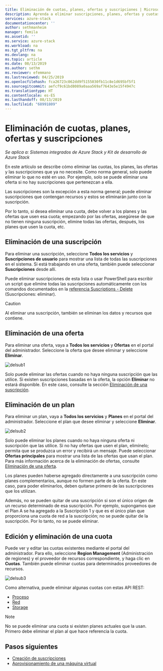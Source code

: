 ```yaml
---
title: Eliminación de cuotas, planes, ofertas y suscripciones | Microsoft Docs
description: Aprenda a eliminar suscripciones, planes, ofertas y cuotas de Azure Stack.
services: azure-stack
documentationcenter: ''
author: sethmanheim
manager: femila
ms.assetid: ''
ms.service: azure-stack
ms.workload: na
ms.tgt_pltfrm: na
ms.devlang: na
ms.topic: article
ms.date: 08/13/2019
ms.author: sethm
ms.reviewer: efemmano
ms.lastreviewed: 04/25/2019
ms.openlocfilehash: fca26723c062dd9f5155030fb11c8e1d695bf5f1
ms.sourcegitcommit: aefcf9c61bd8089a0aaa569af7643e5e15f4947c
ms.translationtype: HT
ms.contentlocale: es-ES
ms.lasthandoff: 08/13/2019
ms.locfileid: "68991809"
---
```

# <a name="delete-quotas-plans-offers-and-subscriptions"></a>Eliminación de cuotas, planes, ofertas y suscripciones

*Se aplica a: Sistemas integrados de Azure Stack y Kit de desarrollo de Azure Stack*

En este artículo se describe cómo eliminar las cuotas, los planes, las ofertas y las suscripciones que ya no necesite. Como norma general, solo puede eliminar lo que no esté en uso. Por ejemplo, solo se puede eliminar una oferta si no hay suscripciones que pertenezcan a ella.

Las suscripciones son la excepción a esta norma general; puede eliminar suscripciones que contengan recursos y estos se eliminarán junto con la suscripción.

Por lo tanto, si desea eliminar una cuota, debe volver a los planes y las ofertas que usen esa cuota; empezando por las ofertas, asegúrese de que no tienen ninguna suscripción, elimine todas las ofertas, después, los planes que usen la cuota, etc.

## <a name="delete-a-subscription"></a>Eliminación de una suscripción

Para eliminar una suscripción, seleccione **Todos los servicios** y **Suscripciones de usuario** para mostrar una lista de todas las suscripciones en el sistema. Si está trabajando en una oferta, también puede seleccionar **Suscripciones** desde allí.

Puede eliminar suscripciones de esta lista o usar PowerShell para escribir un script que elimine todas las suscripciones automáticamente con los comandos documentados en la [referencia Suscriptions - Delete](/rest/api/azurestack/subscriptions/delete) (Suscripciones: eliminar).

> [!CAUTION]
> Al eliminar una suscripción, también se eliminan los datos y recursos que contiene.

## <a name="delete-an-offer"></a>Eliminación de una oferta

Para eliminar una oferta, vaya a **Todos los servicios** y **Ofertas** en el portal del administrador. Seleccione la oferta que desee eliminar y seleccione **Eliminar**.

![delsub1](media/azure-stack-delete-offer/delsub1.png)

Solo puede eliminar las ofertas cuando no haya ninguna suscripción que las utilice. Si existen suscripciones basadas en la oferta, la opción **Eliminar** no estará disponible. En este caso, consulte la sección [Eliminación de una suscripción](#delete-a-subscription).

## <a name="delete-a-plan"></a>Eliminación de un plan

Para eliminar un plan, vaya a **Todos los servicios** y **Planes** en el portal del administrador. Seleccione el plan que desee eliminar y seleccione **Eliminar**.

![delsub2](media/azure-stack-delete-offer/delsub2.png)

Solo puede eliminar los planes cuando no haya ninguna oferta ni suscripción que las utilice. Si no hay ofertas que usen el plan, elimínelo; permita que se produzca un error y recibirá un mensaje. Puede seleccionar **Ofertas principales** para mostrar una lista de las ofertas que usan el plan. Para más información acerca de la eliminación de ofertas, consulte [Eliminación de una oferta](#delete-an-offer).

Los planes pueden haberse agregado directamente a una suscripción como planes complementarios, aunque no formen parte de la oferta. En este caso, para poder eliminarlos, deben quitarse primero de las suscripciones que los utilizan.

Además, no se pueden quitar de una suscripción si son el único origen de un recurso determinado de esa suscripción. Por ejemplo, supongamos que el Plan A se ha agregado a la Suscripción 1 y que es el único plan que proporciona una cuota de red a la suscripción; no se puede quitar de la suscripción. Por lo tanto, no se puede eliminar.

## <a name="edit-and-delete-a-quota"></a>Edición y eliminación de una cuota

Puede ver y editar las cuotas existentes mediante el portal del administrador. Para ello, seleccione **Region Management** (Administración de regiones) y el proveedor de recursos correspondiente, y haga clic en **Cuotas**. También puede eliminar cuotas para determinados proveedores de recursos.

![delsub3](media/azure-stack-delete-offer/delsub3.png)

Como alternativa, puede eliminar algunas cuotas con estas API REST:

- [Proceso](/rest/api/azurestack/quotas%20(compute)/delete)
- [Red](/rest/api/azurestack/quotas%20(network)/delete)
- [Storage](/rest/api/azurestack/storagequotas/delete)

> [!NOTE]
> No se puede eliminar una cuota si existen planes actuales que la usan. Primero debe eliminar el plan al que hace referencia la cuota.

## <a name="next-steps"></a>Pasos siguientes

- [Creación de suscripciones](azure-stack-subscribe-plan-provision-vm.md)
- [Aprovisionamiento de una máquina virtual](../user/azure-stack-create-vm-template.md)
